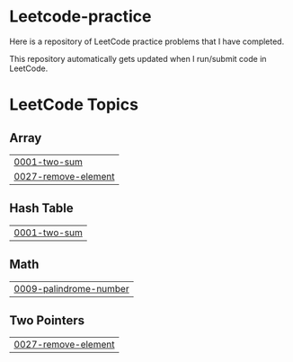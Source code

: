 # Leetcode-practice
Here is a repository of LeetCode practice problems that I have completed. 

This repository automatically gets updated when I run/submit code in LeetCode.

<!---LeetCode Topics Start-->
# LeetCode Topics
## Array
|  |
| ------- |
| [0001-two-sum](https://github.com/fkhan613/Leetcode-practice/tree/master/0001-two-sum) |
| [0027-remove-element](https://github.com/fkhan613/Leetcode-practice/tree/master/0027-remove-element) |
## Hash Table
|  |
| ------- |
| [0001-two-sum](https://github.com/fkhan613/Leetcode-practice/tree/master/0001-two-sum) |
## Math
|  |
| ------- |
| [0009-palindrome-number](https://github.com/fkhan613/Leetcode-practice/tree/master/0009-palindrome-number) |
## Two Pointers
|  |
| ------- |
| [0027-remove-element](https://github.com/fkhan613/Leetcode-practice/tree/master/0027-remove-element) |
<!---LeetCode Topics End-->